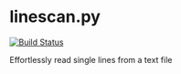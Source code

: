 linescan.py
===========

[![Build Status](https://travis-ci.org/le717/linescan.py.png?branch=master)](https://travis-ci.org/le717/linescan.py)

Effortlessly read single lines from a text file
